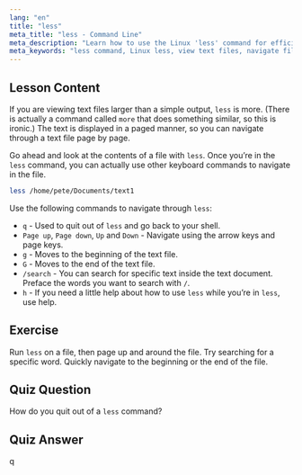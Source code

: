 ```yaml
---
lang: "en"
title: "less"
meta_title: "less - Command Line"
meta_description: "Learn how to use the Linux 'less' command for efficient text file viewing and navigation. Master paging, searching, and quitting with this beginner-friendly guide."
meta_keywords: "less command, Linux less, view text files, navigate files, Linux tutorial, beginner Linux, Linux guide"
---
```


## Lesson Content

If you are viewing text files larger than a simple output, `less` is more. (There is actually a command called `more` that does something similar, so this is ironic.) The text is displayed in a paged manner, so you can navigate through a text file page by page.

Go ahead and look at the contents of a file with `less`. Once you’re in the `less` command, you can actually use other keyboard commands to navigate in the file.

```bash
less /home/pete/Documents/text1
```

Use the following commands to navigate through `less`:

- `q` - Used to quit out of `less` and go back to your shell.
- `Page up`, `Page down`, `Up` and `Down` - Navigate using the arrow keys and page keys.
- `g` - Moves to the beginning of the text file.
- `G` - Moves to the end of the text file.
- `/search` - You can search for specific text inside the text document. Preface the words you want to search with `/`.
- `h` - If you need a little help about how to use `less` while you’re in `less`, use help.

## Exercise

Run `less` on a file, then page up and around the file. Try searching for a specific word. Quickly navigate to the beginning or the end of the file.

## Quiz Question

How do you quit out of a `less` command?

## Quiz Answer

q
